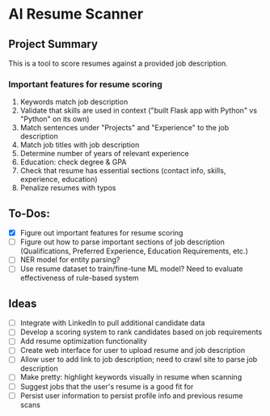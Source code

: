 # AI Resume Scanner

## Project Summary
This is a tool to score resumes against a provided job description. 

### Important features for resume scoring
1. Keywords match job description
2. Validate that skills are used in context ("built Flask app with Python" vs "Python" on its own)
3. Match sentences under "Projects" and "Experience" to the job description
4. Match job titles with job description
5. Determine number of years of relevant experience
6. Education: check degree & GPA
7. Check that resume has essential sections (contact info, skills, experience, education)
8. Penalize resumes with typos

## To-Dos:
- [x] Figure out important features for resume scoring
- [ ] Figure out how to parse important sections of job description (Qualifications, Preferred Experience, Education Requirements, etc.)
- [ ] NER model for entity parsing?
- [ ] Use resume dataset to train/fine-tune ML model? Need to evaluate effectiveness of rule-based system

## Ideas
- [ ] Integrate with LinkedIn to pull additional candidate data
- [ ] Develop a scoring system to rank candidates based on job requirements
- [ ] Add resume optimization functionality
- [ ] Create web interface for user to upload resume and job description
- [ ] Allow user to add link to job description; need to crawl site to parse job description
- [ ] Make pretty: highlight keywords visually in resume when scanning
- [ ] Suggest jobs that the user's resume is a good fit for
- [ ] Persist user information to persist profile info and previous resume scans